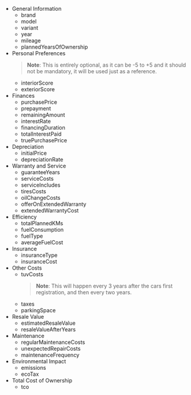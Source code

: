 - General Information
  - brand
  - model
  - variant
  - year
  - mileage
  - plannedYearsOfOwnership
- Personal Preferences
  > **Note**: This is entirely optional, as it can be -5 to +5 and it should not
  > be mandatory, it will be used just as a reference.
  - interiorScore
  - exteriorScore
- Finances
  - purchasePrice
  - prepayment
  - remainingAmount
  - interestRate
  - financingDuration
  - totalInterestPaid
  - truePurchasePrice
- Depreciation
  - initialPrice
  - depreciationRate
- Warranty and Service
  - guaranteeYears
  - serviceCosts
  - serviceIncludes
  - tiresCosts
  - oilChangeCosts
  - offerOnExtendedWarranty
  - extendedWarrantyCost
- Efficiency
  - totalPlannedKMs
  - fuelConsumption
  - fuelType
  - averageFuelCost
- Insurance
  - insuranceType
  - insuranceCost
- Other Costs
  - tuvCosts
    > **Note**: This will happen every 3 years after the cars first
    > registration, and then every two years.
  - taxes
  - parkingSpace
- Resale Value
  - estimatedResaleValue
  - resaleValueAfterYears
- Maintenance
  - regularMaintenanceCosts
  - unexpectedRepairCosts
  - maintenanceFrequency
- Environmental Impact
  - emissions
  - ecoTax
- Total Cost of Ownership
  - tco
